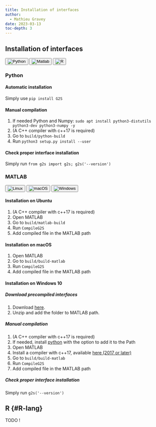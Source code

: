 ```yaml
---
title: Installation of interfaces
author:
  - Mathieu Gravey
date: 2023-03-13
toc-depth: 3
---
```


## Installation of interfaces

<!--Tab Buttons-->
<div class="tab">
  <button class="tablinks" onclick="openTab(event, 'python', 'interface')">
    <img src="{{ site.baseurl }}/assets/images/Python.svg" alt="Python">
  </button>
  <button class="tablinks" onclick="openTab(event, 'matlab', 'interface')">
    <img src="{{ site.baseurl }}/assets/images/Matlab.png" alt="Matlab">
  </button>
  <button class="tablinks" onclick="openTab(event, 'R', 'interface')">
    <img src="{{ site.baseurl }}/assets/images/Rlogo.svg" alt="R">
  </button>
</div>

<div class="langcontent interface python">

### Python

#### Automatic installation

Simply use `pip install G2S`

#### Manual compilation

1. If needed Python and Numpy: `sudo apt install python3-distutils python3-dev python3-numpy -y`
2. (A C++ compiler with c++17 is required)
3. Go to `build/python-build`
4. Run `python3 setup.py install --user`

#### Check proper interface installation

Simply run `from g2s import g2s; g2s('--version')`
</div>

<div class="langcontent interface matlab">

### MATLAB
<!--Tab Buttons-->
<div class="tab">
  <button class="tablinks" onclick="openTab(event, 'linux', 'os')">
    <img src="{{ site.baseurl }}/assets/images/linux.png" alt="Linux">
  </button>
  <button class="tablinks" onclick="openTab(event, 'macOS', 'os')">
    <img src="{{ site.baseurl }}/assets/images/apple.png" alt="macOS">
  </button>
  <button class="tablinks" onclick="openTab(event, 'Windows', 'os')">
    <img src="{{ site.baseurl }}/assets/images/Windows.png" alt="Windows">
  </button>
</div>

<div class="langcontent os linux">

#### Installation on Ubuntu

1. (A C++ compiler with c++17 is required)
2. Open MATLAB
3. Go to `build/matlab-build`
4. Run `CompileG2S`
5. Add compiled file in the MATLAB path
</div>

<div class="langcontent os macOS">

#### Installation on macOS

1. Open MATLAB
2. Go to `build/build-matlab`
3. Run `CompileG2S`
4. Add compiled file in the MATLAB path
</div>

<div class="langcontent os Windows">

#### Installation on Windows 10

##### Download precompiled interfaces

1. Download [here](https://github.com/GAIA-UNIL/G2S-compiled-interfaces/raw/master/latest/MATLAB/Windows/G2S-latest.win-amd64-matlab.zip).
2. Unzip and add the folder to MATLAB path.

##### Manual compilation

1. (A C++ compiler with c++17 is required)
2. If needed, install [python](https://www.python.org/downloads/) with the option to add it to the Path
3. Open MATLAB
4. Install a compiler with c++17, available [here (2017 or later)](https://visualstudio.microsoft.com/en/downloads)
5. Go to `build/build-matlab`
6. Run `CompileG2S`
7. Add compiled file in the MATLAB path
</div>


##### Check proper interface installation

Simply run `g2s('--version')`

</div>

<div class="langcontent interface R">

## R {#R-lang}

TODO !

</div>